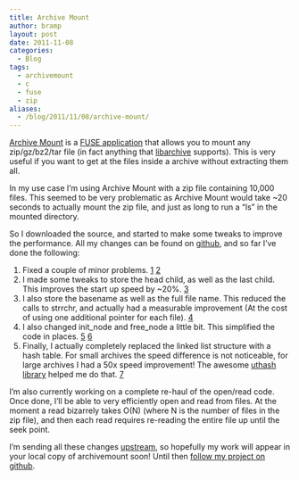 ```yaml
---
title: Archive Mount
author: bramp
layout: post
date: 2011-11-08
categories:
  - Blog
tags:
  - archivemount
  - c
  - fuse
  - zip
aliases:
  - /blog/2011/11/08/archive-mount/
---
```

[Archive Mount][1] is a [FUSE application][2] that allows you to mount any zip/gz/bz2/tar file (in fact anything that [libarchive][3] supports). This is very useful if you want to get at the files inside a archive without extracting them all.

<!--more-->

In my use case I&#8217;m using Archive Mount with a zip file containing 10,000 files. This seemed to be very problematic as Archive Mount would take ~20 seconds to actually mount the zip file, and just as long to run a &#8220;ls&#8221; in the mounted directory.

So I downloaded the source, and started to make some tweaks to improve the performance. All my changes can be found on [github][4], and so far I&#8217;ve done the following:

  1. Fixed a couple of minor problems. [1][5] [2][6] 
  2. I made some tweaks to store the head child, as well as the last child. This improves the start up speed by ~20%. [3][7] 
  3. I also store the basename as well as the full file name. This reduced the calls to strrchr, and actually had a measurable improvement (At the cost of using one additional pointer for each file). [4][8] 
  4. I also changed init\_node and free\_node a little bit. This simplified the code in places. [5][9] [6][10] 
  5. Finally, I actually completely replaced the linked list structure with a hash table. For small archives the speed difference is not noticeable, for large archives I had a 50x speed improvement! The awesome [uthash library][11] helped me do that. [7][12] 

I&#8217;m also currently working on a complete re-haul of the open/read code. Once done, I&#8217;ll be able to very efficiently open and read from files. At the moment a read bizarrely takes O(N) (where N is the number of files in the zip file), and then each read requires re-reading the entire file up until the seek point.

I&#8217;m sending all these changes [upstream][13], so hopefully my work will appear in your local copy of archivemount soon! Until then [follow my project on github][14].

 [1]: http://en.wikipedia.org/wiki/Archivemount
 [2]: http://en.wikipedia.org/wiki/Filesystem_in_Userspace
 [3]: http://code.google.com/p/libarchive/
 [4]: https://github.com/bramp/archivemount
 [5]: https://github.com/bramp/archivemount/commit/f173bb8766aed2ae62a53115c6f7a0a0a157b081
 [6]: https://github.com/bramp/archivemount/commit/457e8f9199d0829b247229eb3910d94c1d98263c
 [7]: https://github.com/bramp/archivemount/commit/882ff0979ec379b8e46e25c2bbf23ba0bbe19f6c
 [8]: https://github.com/bramp/archivemount/commit/10178dc167e06598468a644cb5b5469aac4ea098
 [9]: https://github.com/bramp/archivemount/commit/a996236177a8f742aa91cf8b5b90feb943d41ddd
 [10]: https://github.com/bramp/archivemount/commit/0c022825795c2394e8788f289a869f05be9537ce
 [11]: http://uthash.sourceforge.net/
 [12]: https://github.com/bramp/archivemount/commit/1f152876b1f39f53622d89d7fbb7b34fd70cfd10
 [13]: http://www.cybernoia.de/software/archivemount/
 [14]: https://github.com/bramp/archivemount/
